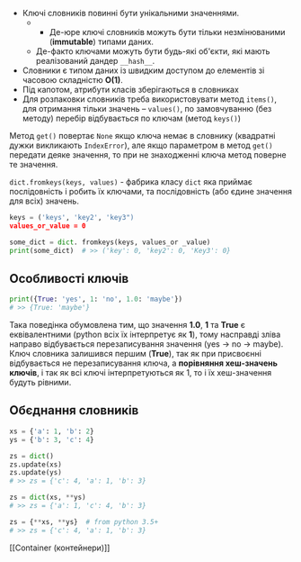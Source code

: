 - Ключі словників повинні бути унікальними значеннями.
	- - Де-юре ключі словників можуть бути тільки незмінюваними (**immutable**) типами даних.
	- Де-факто ключами можуть бути будь-які об'єкти, які мають реалізований дандер `__hash__`.
- Словники є типом даних із швидким доступом до елементів зі часовою складністю **O(1)**.
- Під капотом, атрибути класів зберігаються в словниках
- Для розпаковки словників треба використовувати метод `items()`, для отримання тільки значень – `values()`, по замовчуванню (без методу) перебір відбувається по ключам (метод `keys()`)

Метод `get()` повертає `None` якщо ключа немає в словнику (квадратні дужки викликають `IndexError`), але якщо параметром в метод `get()` передати деяке значення, то при не знаходженні ключа метод поверне те значення.

`dict.fromkeys(keys, values)` - фабрика класу `dict` яка приймає послідовність і робить їх ключами, та послідовність (або єдине значення для всіх) значень.
```python
keys = ('keys', 'key2', 'key3")
values_or_value = 0

some_dict = dict. fromkeys(keys, values_or _value)
print(some_dict)  # >> ('key': 0, 'key2': 0, 'Кеу3': 0}
```

## Особливості ключів
```python
print({True: 'yes', 1: 'no', 1.0: 'maybe'})
# >> {True: 'maybe'}
```
Така поведінка обумовлена тим, що значення **1.0**, **1** та **True** є еквівалентними (python всіх їх інтерпретує як **1**), тому насправді зліва направо відбувається перезаписування значення (yes -> no -> maybe). Ключ словника залишився першим (**True**), так як при присвоєнні відбувається не перезаписування ключа, а **порівняння хеш-значень ключів**, і так як всі ключі інтерпретуються як 1, то і їх хеш-значення будуть рівними.

## Обєднання словників

```python
xs = {'a': 1, 'b': 2}
ys = {'b': 3, 'c': 4}

zs = dict()
zs.update(xs)
zs.update(ys)
# >> zs = {'c': 4, 'a': 1, 'b': 3}

zs = dict(xs, **ys)
# >> zs = {'a': 1, 'c': 4, 'b': 3}

zs = {**xs, **ys}  # from python 3.5+
# >> zs = {'c': 4, 'a': 1, 'b': 3}
```

[[Container (контейнери)]]